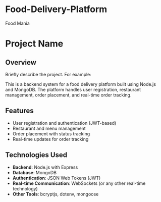 # Food-Delivery-Platform
Food Mania
# Project Name

## Overview
Briefly describe the project. For example:

This is a backend system for a food delivery platform built using Node.js and MongoDB. The platform handles user registration, restaurant management, order placement, and real-time order tracking.

## Features
- User registration and authentication (JWT-based)
- Restaurant and menu management
- Order placement with status tracking
- Real-time updates for order tracking

## Technologies Used
- **Backend**: Node.js with Express
- **Database**: MongoDB
- **Authentication**: JSON Web Tokens (JWT)
- **Real-time Communication**: WebSockets (or any other real-time technology)
- **Other Tools**: bcryptjs, dotenv, mongoose
